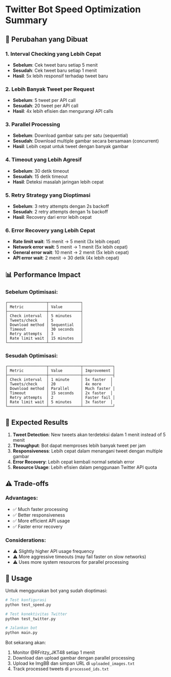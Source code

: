 # Twitter Bot Speed Optimization Summary

## 🚀 Perubahan yang Dibuat

### 1. **Interval Checking yang Lebih Cepat**
- **Sebelum**: Cek tweet baru setiap 5 menit
- **Sesudah**: Cek tweet baru setiap 1 menit
- **Hasil**: 5x lebih responsif terhadap tweet baru

### 2. **Lebih Banyak Tweet per Request**
- **Sebelum**: 5 tweet per API call
- **Sesudah**: 20 tweet per API call  
- **Hasil**: 4x lebih efisien dan mengurangi API calls

### 3. **Parallel Processing**
- **Sebelum**: Download gambar satu per satu (sequential)
- **Sesudah**: Download multiple gambar secara bersamaan (concurrent)
- **Hasil**: Lebih cepat untuk tweet dengan banyak gambar

### 4. **Timeout yang Lebih Agresif**
- **Sebelum**: 30 detik timeout
- **Sesudah**: 15 detik timeout
- **Hasil**: Deteksi masalah jaringan lebih cepat

### 5. **Retry Strategy yang Dioptimasi**
- **Sebelum**: 3 retry attempts dengan 2s backoff
- **Sesudah**: 2 retry attempts dengan 1s backoff
- **Hasil**: Recovery dari error lebih cepat

### 6. **Error Recovery yang Lebih Cepat**
- **Rate limit wait**: 15 menit → 5 menit (3x lebih cepat)
- **Network error wait**: 5 menit → 1 menit (5x lebih cepat)
- **General error wait**: 10 menit → 2 menit (5x lebih cepat)
- **API error wait**: 2 menit → 30 detik (4x lebih cepat)

## 📊 Performance Impact

### Sebelum Optimisasi:
```
┌─────────────────┬──────────────┐
│ Metric          │ Value        │
├─────────────────┼──────────────┤
│ Check interval  │ 5 minutes    │
│ Tweets/check    │ 5            │
│ Download method │ Sequential   │
│ Timeout         │ 30 seconds   │
│ Retry attempts  │ 3            │
│ Rate limit wait │ 15 minutes   │
└─────────────────┴──────────────┘
```

### Sesudah Optimisasi:
```
┌─────────────────┬──────────────┬─────────────┐
│ Metric          │ Value        │ Improvement │
├─────────────────┼──────────────┼─────────────┤
│ Check interval  │ 1 minute     │ 5x faster  │
│ Tweets/check    │ 20           │ 4x more    │
│ Download method │ Parallel     │ Much faster │
│ Timeout         │ 15 seconds   │ 2x faster  │
│ Retry attempts  │ 2            │ Faster fail │
│ Rate limit wait │ 5 minutes    │ 3x faster  │
└─────────────────┴──────────────┴─────────────┘
```

## 🎯 Expected Results

1. **Tweet Detection**: New tweets akan terdeteksi dalam 1 menit instead of 5 menit
2. **Throughput**: Bot dapat memproses lebih banyak tweet per jam
3. **Responsiveness**: Lebih cepat dalam menangani tweet dengan multiple gambar
4. **Error Recovery**: Lebih cepat kembali normal setelah error
5. **Resource Usage**: Lebih efisien dalam penggunaan Twitter API quota

## ⚠️ Trade-offs

### Advantages:
- ✅ Much faster processing
- ✅ Better responsiveness  
- ✅ More efficient API usage
- ✅ Faster error recovery

### Considerations:
- ⚠️ Slightly higher API usage frequency
- ⚠️ More aggressive timeouts (may fail faster on slow networks)
- ⚠️ Uses more system resources for parallel processing

## 🚀 Usage

Untuk menggunakan bot yang sudah dioptimasi:

```bash
# Test konfigurasi
python test_speed.py

# Test konektivitas Twitter
python test_twitter.py

# Jalankan bot
python main.py
```

Bot sekarang akan:
1. Monitor @RFritzy_JKT48 setiap 1 menit
2. Download dan upload gambar dengan parallel processing
3. Upload ke ImgBB dan simpan URL di `uploaded_images.txt`
4. Track processed tweets di `processed_ids.txt`
